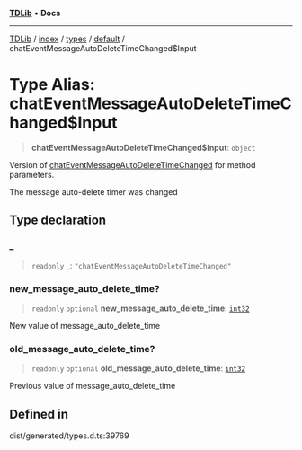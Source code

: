 [**TDLib**](../../../../../../README.md) • **Docs**

***

[TDLib](../../../../../../modules.md) / [index](../../../../../README.md) / [types](../../../README.md) / [default](../README.md) / chatEventMessageAutoDeleteTimeChanged$Input

# Type Alias: chatEventMessageAutoDeleteTimeChanged$Input

> **chatEventMessageAutoDeleteTimeChanged$Input**: `object`

Version of [chatEventMessageAutoDeleteTimeChanged](chatEventMessageAutoDeleteTimeChanged.md) for method parameters.

The message auto-delete timer was changed

## Type declaration

### \_

> `readonly` **\_**: `"chatEventMessageAutoDeleteTimeChanged"`

### new\_message\_auto\_delete\_time?

> `readonly` `optional` **new\_message\_auto\_delete\_time**: [`int32`](int32-1.md)

New value of message_auto_delete_time

### old\_message\_auto\_delete\_time?

> `readonly` `optional` **old\_message\_auto\_delete\_time**: [`int32`](int32-1.md)

Previous value of message_auto_delete_time

## Defined in

dist/generated/types.d.ts:39769

